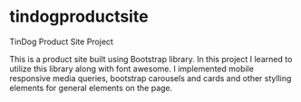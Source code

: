 # tindogproductsite

TinDog Product Site Project


This is a product site built using Bootstrap library. In this project I learned to utilize this library along with font awesome. I implemented mobile responsive media queries, bootstrap carousels and cards and other stylling elements for general elements on the page. 
